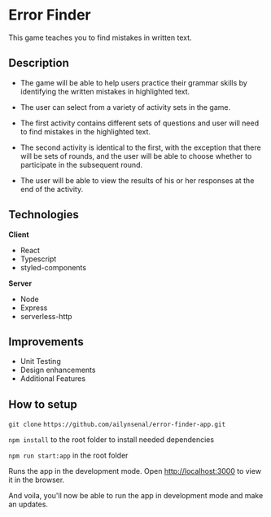 # Error Finder

This game teaches you to find mistakes in written text.

## Description
- The game will be able to help users practice their grammar skills by identifying the written mistakes in highlighted text.

- The user can select from a variety of activity sets in the game.

- The first activity contains different sets of questions and user will need to find mistakes in the highlighted text.

- The second activity is identical to the first, with the exception that there will be sets of rounds, and the user will be able to choose whether to participate in the subsequent round.

- The user will be able to view the results of his or her responses at the end of the activity.

## Technologies
**Client**

- React
- Typescript
- styled-components

**Server**

- Node
- Express
- serverless-http

## Improvements

- Unit Testing
- Design enhancements
- Additional Features

## How to setup
`git clone` `https://github.com/ailynsenal/error-finder-app.git`

`npm install` to the root folder to install needed dependencies

`npm run start:app` in the root folder

Runs the app in the development mode.
Open [http://localhost:3000](http://localhost:3000) to view it in the browser.

And voila, you'll now be able to run the app in development mode and make an updates.
